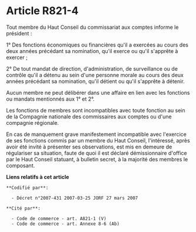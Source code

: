 # Article R821-4

Tout membre du Haut Conseil du commissariat aux comptes informe le président :

1° Des fonctions économiques ou financières qu'il a exercées au cours des deux années précédant sa nomination, qu'il exerce
ou qu'il s'apprête à exercer ;

2° De tout mandat de direction, d'administration, de surveillance ou de contrôle qu'il a détenu au sein d'une personne morale
au cours des deux années précédant sa nomination, qu'il détient ou qu'il s'apprête à détenir.

Aucun membre ne peut délibérer dans une affaire en lien avec les fonctions ou mandats mentionnés aux 1° et 2°.

Les fonctions de membres sont incompatibles avec toute fonction au sein de la Compagnie nationale des commissaires aux
comptes ou d'une compagnie régionale.

En cas de manquement grave manifestement incompatible avec l'exercice de ses fonctions commis par un membre du Haut Conseil,
l'intéressé, après avoir été invité à présenter ses observations, est mis en demeure de régulariser sa situation, faute de
quoi il est déclaré démissionnaire d'office par le Haut Conseil statuant, à bulletin secret, à la majorité des membres le
composant.

**Liens relatifs à cet article**

	**Codifié par**:

	  - Décret n°2007-431 2007-03-25 JORF 27 mars 2007

	**Cité par**:

	  - Code de commerce - art. A821-1 (V)
	  - Code de commerce - art. Annexe 8-6 (Ab)
